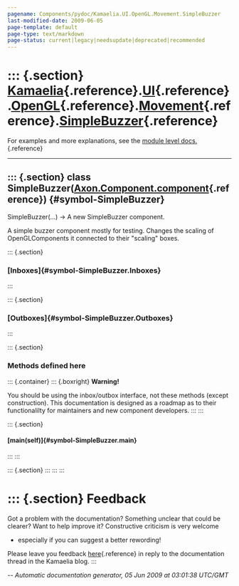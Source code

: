 ```yaml
---
pagename: Components/pydoc/Kamaelia.UI.OpenGL.Movement.SimpleBuzzer
last-modified-date: 2009-06-05
page-template: default
page-type: text/markdown
page-status: current|legacy|needsupdate|deprecated|recommended
---
```

::: {.section}
[Kamaelia](/Components/pydoc/Kamaelia.html){.reference}.[UI](/Components/pydoc/Kamaelia.UI.html){.reference}.[OpenGL](/Components/pydoc/Kamaelia.UI.OpenGL.html){.reference}.[Movement](/Components/pydoc/Kamaelia.UI.OpenGL.Movement.html){.reference}.[SimpleBuzzer](/Components/pydoc/Kamaelia.UI.OpenGL.Movement.SimpleBuzzer.html){.reference}
===================================================================================================================================================================================================================================================================================================================================================

For examples and more explanations, see the [module level
docs.](/Components/pydoc/Kamaelia.UI.OpenGL.Movement.html){.reference}

------------------------------------------------------------------------

::: {.section}
class SimpleBuzzer([Axon.Component.component](/Docs/Axon/Axon.Component.component.html){.reference}) {#symbol-SimpleBuzzer}
----------------------------------------------------------------------------------------------------

SimpleBuzzer(\...) -\> A new SimpleBuzzer component.

A simple buzzer component mostly for testing. Changes the scaling of
OpenGLComponents it connected to their \"scaling\" boxes.

::: {.section}
### [Inboxes]{#symbol-SimpleBuzzer.Inboxes}
:::

::: {.section}
### [Outboxes]{#symbol-SimpleBuzzer.Outboxes}
:::

::: {.section}
### Methods defined here

::: {.container}
::: {.boxright}
**Warning!**

You should be using the inbox/outbox interface, not these methods
(except construction). This documentation is designed as a roadmap as to
their functionalilty for maintainers and new component developers.
:::
:::

::: {.section}
#### [main(self)]{#symbol-SimpleBuzzer.main}
:::
:::

::: {.section}
:::
:::
:::

::: {.section}
Feedback
========

Got a problem with the documentation? Something unclear that could be
clearer? Want to help improve it? Constructive criticism is very welcome
- especially if you can suggest a better rewording!

Please leave you feedback
[here](../../../cgi-bin/blog/blog.cgi?rm=viewpost&nodeid=1142023701){.reference}
in reply to the documentation thread in the Kamaelia blog.
:::

*\-- Automatic documentation generator, 05 Jun 2009 at 03:01:38 UTC/GMT*
